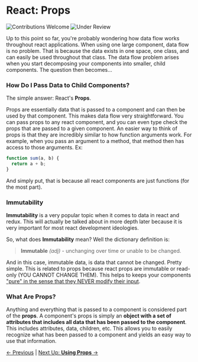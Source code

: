 # React: Props

![Contributions Welcome][contributing-badge]
![Under Review][under-review-badge]

Up to this point so far, you're probably wondering how data flow works throughout react applications. When using one large component, data flow is no problem. That is because the data exists in one space, one class, and can easily be used throughout that class. The data flow problem arises when you start decomposing your components into smaller, child components. The question then becomes...

### How Do I Pass Data to Child Components?

The simple answer: React's **Props**.

Props are essentially data that is passed to a component and can then be used by that component. This makes data flow very straightforward. You can pass props to any react component, and you can even type check the props that are passed to a given component. An easier way to think of props is that they are incredibly similar to how function arguments work. For example, when you pass an argument to a method, that method then has access to those arguments. Ex:

```javascript
function sum(a, b) {
  return a + b;
}
```

And simply put, that is because all react components are just functions (for the most part).


### Immutability

**Immutability** is a very popular topic when it comes to data in react and redux. This will actually be talked about in more depth later because it is very important for most react development ideologies.

So, what does **Immutability** mean? Well the dictionary definition is:

> **Immutable** _(adj)_ - unchanging over time or unable to be changed.

And in this case, immutable data, is data that cannot be changed. Pretty simple. This is related to props because react props are immutable or read-only (YOU CANNOT CHANGE THEM). This helps to keeps your components ["pure" in the sense that they NEVER modify their input](https://facebook.github.io/react/docs/components-and-props.html#props-are-read-only).

### What Are Props?

Anything and everything that is passed to a component is considered part of the **props**. A component's props is simply an **object with a set of attributes that includes all data that has been passed to the component**. This includes attributes, data, children, etc. This allows you to easily recognize what has been passed to a component and yields an easy way to use that information.

[&#x2190; Previous](components.md) | [Next Up: **Using Props** &#x2192;](using-props.md)

[contributing-badge]: https://img.shields.io/badge/contributions-welcome!-4BADFF.svg
[coming-soon-badge]: https://img.shields.io/badge/coming-soon!-FF6262.svg
[in-progress-badge]: https://img.shields.io/badge/in-progress-EDE128.svg
[under-review-badge]: https://img.shields.io/badge/under-review-C486FF.svg
